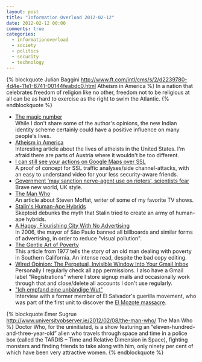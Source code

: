 ```yaml
---
layout: post
title: "Information Overload 2012-02-12"
date: 2012-02-12 00:00
comments: true
categories:
  - informationoverload
  - society
  - politics
  - security
  - technology
---
```

{% blockquote Julian Baggini http://www.ft.com/intl/cms/s/2/d2239780-4d4e-11e1-8741-00144feabdc0.html Atheism in America %}
In a nation that celebrates freedom of religion like no other, freedom not to be religious at all can be as hard to exercise as the right to swim the Atlantic.
{% endblockquote %}

* [The magic number](http://www.economist.com/node/21542763)<br/>While I don't share some of the author's opinions, the new Indian identity scheme certainly could have a positive influence on many people's lives.
* [Atheism in America](http://www.ft.com/intl/cms/s/2/d2239780-4d4e-11e1-8741-00144feabdc0.html)<br/>Interesting article about the lives of atheists in the United States. I'm afraid there are parts of Austria where it wouldn't be too different.
* [I can still see your actions on Google Maps over SSL](http://blog.ioactive.com/2012/02/ssl-traffic-analysis-on-google-maps.html)<br/>A proof of concept for SSL traffic analyses/side channel-attacks, with an easy to understand video for your less security-aware friends.
* [Government 'may sanction nerve-agent use on rioters', scientists fear](http://www.independent.co.uk/news/uk/crime/government-may-sanction-nerveagent-use-on-rioters-scientists-fear-6612084.html)<br/>Brave new world, UK style.
* [The Man Who](http://www.universityobserver.ie/2012/02/08/the-man-who/)<br/>An article about Steven Moffat, writer of some of my favorite TV shows.
* [Stalin's Human-Ape Hybrids](http://skeptoid.com/episodes/4219)<br/>Skeptoid debunks the myth that Stalin tried to create an army of human-ape hybrids.
* [A Happy, Flourishing City With No Advertising](http://www.good.is/post/a-happy-flourishing-city-with-no-advertising)<br/>In 2006, the mayor of São Paulo banned all billboards and similar forms of advertising, in order to reduce "visual pollution".
* [The Gentle Art of Poverty](http://www.theatlantic.com/magazine/archive/1977/10/the-gentle-art-of-poverty/8241/?single_page=true/)<br/>This article from 1977 tells the story of an old man dealing with poverty in Southern California. An intense read, despite the bad copy editing.
* [Wired Opinion: The Perpetual, Invisible Window Into Your Gmail Inbox](http://www.wired.com/epicenter/2012/02/perpetual-window-into-gmail/)<br/>Personally I regularly check all app permissions. I also have a Gmail label "Registrations" where I store signup mails and occasionally work through that and close/delete all accounts I don't use regularly.
* ["Ich empfand eine unbändige Wut"](http://derstandard.at/1328507315096/Ich-empfand-eine-unbaendige-Wut)<br/>Interview with a former member of El Salvador's guerilla movement, who was part of the first unit to discover the [El Mozote massacre](http://en.wikipedia.org/wiki/El_Mozote_massacre).

{% blockquote Emer Sugrue http://www.universityobserver.ie/2012/02/08/the-man-who/ The Man Who %}
Doctor Who, for the uninitiated, is a show featuring an “eleven-hundred-and-three-year-old” alien who travels through space and time in a police box (called the TARDIS – Time and Relative Dimension in Space), fighting monsters and finding friends to take along with him, only ninety per cent of which have been very attractive women.
{% endblockquote %}
